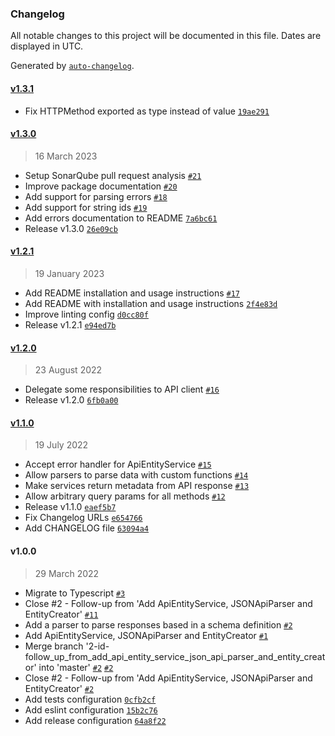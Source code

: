 ### Changelog

All notable changes to this project will be documented in this file. Dates are displayed in UTC.

Generated by [`auto-changelog`](https://github.com/CookPete/auto-changelog).

#### [v1.3.1](https://git.amalgama.co/amalgama/packages/compare/v1.3.0...v1.3.1)

- Fix HTTPMethod exported as type instead of value [`19ae291`](https://git.amalgama.co/amalgama/packages/commit/19ae2914cb1e791d87962a7224ed1d2b16ef5518)

#### [v1.3.0](https://git.amalgama.co/amalgama/packages/compare/v1.2.1...v1.3.0)

> 16 March 2023

- Setup SonarQube pull request analysis [`#21`](https://git.amalgama.co/amalgama/packages/pull/21)
- Improve package documentation [`#20`](https://git.amalgama.co/amalgama/packages/pull/20)
- Add support for parsing errors [`#18`](https://git.amalgama.co/amalgama/packages/pull/18)
- Add support for string ids [`#19`](https://git.amalgama.co/amalgama/packages/pull/19)
- Add errors documentation to README [`7a6bc61`](https://git.amalgama.co/amalgama/packages/commit/7a6bc61638f5bdf1cc83d30352f24a5dc1e7735d)
- Release v1.3.0 [`26e09cb`](https://git.amalgama.co/amalgama/packages/commit/26e09cb97230f15ba497f4928f834edba67d0244)

#### [v1.2.1](https://git.amalgama.co/amalgama/packages/compare/v1.2.0...v1.2.1)

> 19 January 2023

- Add README installation and usage instructions [`#17`](https://git.amalgama.co/amalgama/packages/pull/17)
- Add README with installation and usage instructions [`2f4e83d`](https://git.amalgama.co/amalgama/packages/commit/2f4e83d1f2067edddda9fd4ee3e315a791580ee8)
- Improve linting config [`d0cc80f`](https://git.amalgama.co/amalgama/packages/commit/d0cc80f6a7928cfe67bdecec212e59a9841aedcd)
- Release v1.2.1 [`e94ed7b`](https://git.amalgama.co/amalgama/packages/commit/e94ed7b2d877ca51fdc08ad54ddc9fcc3f6d9a3b)

#### [v1.2.0](https://git.amalgama.co/amalgama/packages/compare/v1.1.0...v1.2.0)

> 23 August 2022

- Delegate some responsibilities to API client [`#16`](https://git.amalgama.co/amalgama/packages/pull/16)
- Release v1.2.0 [`6fb0a00`](https://git.amalgama.co/amalgama/packages/commit/6fb0a00167cf1e20c03ec37087aa6cd1d5cc00b7)

#### [v1.1.0](https://git.amalgama.co/amalgama/packages/compare/v1.0.0...v1.1.0)

> 19 July 2022

- Accept error handler for ApiEntityService [`#15`](https://git.amalgama.co/amalgama/packages/pull/15)
- Allow parsers to parse data with custom functions [`#14`](https://git.amalgama.co/amalgama/packages/pull/14)
- Make services return metadata from API response [`#13`](https://git.amalgama.co/amalgama/packages/pull/13)
- Allow arbitrary query params for all methods [`#12`](https://git.amalgama.co/amalgama/packages/pull/12)
- Release v1.1.0 [`eaef5b7`](https://git.amalgama.co/amalgama/packages/commit/eaef5b7288498e5108148b353ffdbbbb3838e65f)
- Fix Changelog URLs [`e654766`](https://git.amalgama.co/amalgama/packages/commit/e654766fbad71ead9af6a063f49a357fb4d13ee9)
- Add CHANGELOG file [`63094a4`](https://git.amalgama.co/amalgama/packages/commit/63094a42ed908e8ad2f861af6d2f3ed3573c6f38)

#### v1.0.0

> 29 March 2022

- Migrate to Typescript [`#3`](https://git.amalgama.co/amalgama/packages/pull/3)
- Close #2 - Follow-up from 'Add ApiEntityService, JSONApiParser and EntityCreator' [`#11`](https://git.amalgama.co/amalgama/packages/pull/11)
- Add a parser to parse responses based in a schema definition [`#2`](https://git.amalgama.co/amalgama/packages/pull/2)
- Add ApiEntityService, JSONApiParser and EntityCreator [`#1`](https://git.amalgama.co/amalgama/packages/pull/1)
- Merge branch '2-id-follow_up_from_add_api_entity_service_json_api_parser_and_entity_creator' into 'master' [`#2`](https://git.amalgama.co/amalgama/packages/issues/2) [`#2`](https://git.amalgama.co/amalgama/packages/issues/2)
- Close #2 - Follow-up from 'Add ApiEntityService, JSONApiParser and EntityCreator' [`#2`](https://git.amalgama.co/amalgama/packages/issues/2)
- Add tests configuration [`0cfb2cf`](https://git.amalgama.co/amalgama/packages/commit/0cfb2cf7b81c43f123d0804c16fcdda1eebd4a26)
- Add eslint configuration [`15b2c76`](https://git.amalgama.co/amalgama/packages/commit/15b2c76e7eedc30c2d19deca135d31f507e0aa7c)
- Add release configuration [`64a8f22`](https://git.amalgama.co/amalgama/packages/commit/64a8f22844665a0d8282c6967fe25f8b82a8a2b8)
